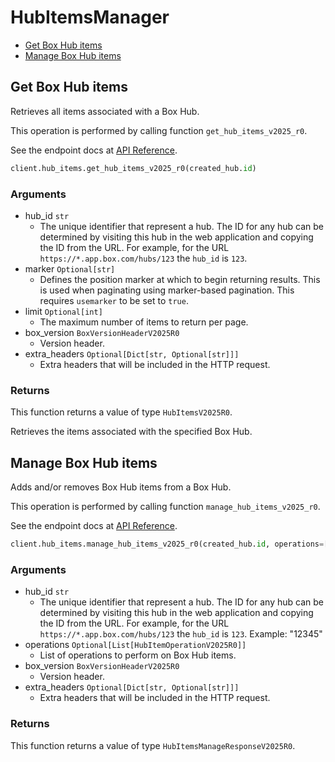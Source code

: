 # HubItemsManager

- [Get Box Hub items](#get-box-hub-items)
- [Manage Box Hub items](#manage-box-hub-items)

## Get Box Hub items

Retrieves all items associated with a Box Hub.

This operation is performed by calling function `get_hub_items_v2025_r0`.

See the endpoint docs at
[API Reference](https://developer.box.com/reference/v2025.0/get-hub-items/).

<!-- sample get_hub_items_v2025.0 -->

```python
client.hub_items.get_hub_items_v2025_r0(created_hub.id)
```

### Arguments

- hub_id `str`
  - The unique identifier that represent a hub. The ID for any hub can be determined by visiting this hub in the web application and copying the ID from the URL. For example, for the URL `https://*.app.box.com/hubs/123` the `hub_id` is `123`.
- marker `Optional[str]`
  - Defines the position marker at which to begin returning results. This is used when paginating using marker-based pagination. This requires `usemarker` to be set to `true`.
- limit `Optional[int]`
  - The maximum number of items to return per page.
- box_version `BoxVersionHeaderV2025R0`
  - Version header.
- extra_headers `Optional[Dict[str, Optional[str]]]`
  - Extra headers that will be included in the HTTP request.

### Returns

This function returns a value of type `HubItemsV2025R0`.

Retrieves the items associated with the specified Box Hub.

## Manage Box Hub items

Adds and/or removes Box Hub items from a Box Hub.

This operation is performed by calling function `manage_hub_items_v2025_r0`.

See the endpoint docs at
[API Reference](https://developer.box.com/reference/v2025.0/post-hubs-id-manage-items/).

<!-- sample post_hubs_id_manage_items_v2025.0 -->

```python
client.hub_items.manage_hub_items_v2025_r0(created_hub.id, operations=[HubItemOperationV2025R0(action=HubItemOperationV2025R0ActionField.ADD, item=FolderReferenceV2025R0(id=folder.id))])
```

### Arguments

- hub_id `str`
  - The unique identifier that represent a hub. The ID for any hub can be determined by visiting this hub in the web application and copying the ID from the URL. For example, for the URL `https://*.app.box.com/hubs/123` the `hub_id` is `123`. Example: "12345"
- operations `Optional[List[HubItemOperationV2025R0]]`
  - List of operations to perform on Box Hub items.
- box_version `BoxVersionHeaderV2025R0`
  - Version header.
- extra_headers `Optional[Dict[str, Optional[str]]]`
  - Extra headers that will be included in the HTTP request.

### Returns

This function returns a value of type `HubItemsManageResponseV2025R0`.
